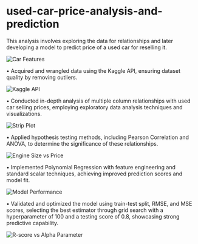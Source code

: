 # used-car-price-analysis-and-prediction
This analysis involves exploring the data for relationships and later developing a model to predict price of a used car for reselling it.

![Car Features](http://cdn.dribbble.com/users/1239720/screenshots/3506944/car_mg.gif)



•	Acquired and wrangled data using the Kaggle API, ensuring dataset quality by removing outliers.

![Kaggle API](https://www.kaggle.com/static/images/home/logged-out/hero-illo.png)


•	Conducted in-depth analysis of multiple column relationships with used car selling prices, employing exploratory data analysis techniques and visualizations.

![Strip Plot](https://www.kaggleusercontent.com/kf/145875357/eyJhbGciOiJkaXIiLCJlbmMiOiJBMTI4Q0JDLUhTMjU2In0..vXoXZNiJlTD2DRCmV_4V6g.670BVx5lF-OR7tFOtxVcmTiyH0icxz7sl_avSX2bTuXVMmt6fUgZriWDcmj1fcRo6eqyv-dj6yAbxAcKzG5qN9Ee7xtWqCJT6B6XWX09_ENeU6hcJj54Rlhy-rFr6A4-feTuFkkQtPSzU1owQmESm84KEOv3nF3jazmKSioDpN78vcYTRLui2JHRbwxza4bL0ha5Eny0mT-z75A8Mc8mp0d681_LIpn-P47aET0HU84Q6h2XLSZqo014JsDW_7QlZqNTyVOiOx3kL3MXoKKo1o05Ka4DkbiXSubV2ebIPvrLRBYNPZgtjKllSPyZj2D7pBosOhRdoUPodu6R9HvXHJWawQvDRzLHEEHnytUjT9Mfxp4YMamduoxq2mMSSCjUs7diBczXbOQrVpBipcM216N6t3tfW4wCSqI1-kzrW36Pep8eBEXKbnFgm9sn8uzOV0SIJbscIsSN4H0odpPc22VlViDJuMy6ya9NNEF-uSGfgpiDGYGEGjAGGGc3cCDYdaD_Ex-oorWApxhSTLPIaO1RUrU0DwIIDivZ0Hm7a9kyj6Kj9IF7U65Awr3bQk9TihTChvx4RRln_BjlduaLakQUmtuu8Ae8knhsBiVoHNrCo0FPewcF9JyVqZ-4H_tJxS5Nr4eA9bwMQlTqqVwLWrzs3vSkkO7kxluO8dEA9iD5YamZ27zSJGztcIwOfCcS.nfXTvVqcWVtKY5iMFXMplA/__results___files/__results___65_0.png)


•	Applied hypothesis testing methods, including Pearson Correlation and ANOVA, to determine the significance of these relationships.

![Engine Size vs Price](https://www.kaggleusercontent.com/kf/145875357/eyJhbGciOiJkaXIiLCJlbmMiOiJBMTI4Q0JDLUhTMjU2In0..vXoXZNiJlTD2DRCmV_4V6g.670BVx5lF-OR7tFOtxVcmTiyH0icxz7sl_avSX2bTuXVMmt6fUgZriWDcmj1fcRo6eqyv-dj6yAbxAcKzG5qN9Ee7xtWqCJT6B6XWX09_ENeU6hcJj54Rlhy-rFr6A4-feTuFkkQtPSzU1owQmESm84KEOv3nF3jazmKSioDpN78vcYTRLui2JHRbwxza4bL0ha5Eny0mT-z75A8Mc8mp0d681_LIpn-P47aET0HU84Q6h2XLSZqo014JsDW_7QlZqNTyVOiOx3kL3MXoKKo1o05Ka4DkbiXSubV2ebIPvrLRBYNPZgtjKllSPyZj2D7pBosOhRdoUPodu6R9HvXHJWawQvDRzLHEEHnytUjT9Mfxp4YMamduoxq2mMSSCjUs7diBczXbOQrVpBipcM216N6t3tfW4wCSqI1-kzrW36Pep8eBEXKbnFgm9sn8uzOV0SIJbscIsSN4H0odpPc22VlViDJuMy6ya9NNEF-uSGfgpiDGYGEGjAGGGc3cCDYdaD_Ex-oorWApxhSTLPIaO1RUrU0DwIIDivZ0Hm7a9kyj6Kj9IF7U65Awr3bQk9TihTChvx4RRln_BjlduaLakQUmtuu8Ae8knhsBiVoHNrCo0FPewcF9JyVqZ-4H_tJxS5Nr4eA9bwMQlTqqVwLWrzs3vSkkO7kxluO8dEA9iD5YamZ27zSJGztcIwOfCcS.nfXTvVqcWVtKY5iMFXMplA/__results___files/__results___97_1.png)

•	Implemented Polynomial Regression with feature engineering and standard scalar techniques, achieving improved prediction scores and model fit.

![Model Performance](https://www.kaggleusercontent.com/kf/145875357/eyJhbGciOiJkaXIiLCJlbmMiOiJBMTI4Q0JDLUhTMjU2In0..vXoXZNiJlTD2DRCmV_4V6g.670BVx5lF-OR7tFOtxVcmTiyH0icxz7sl_avSX2bTuXVMmt6fUgZriWDcmj1fcRo6eqyv-dj6yAbxAcKzG5qN9Ee7xtWqCJT6B6XWX09_ENeU6hcJj54Rlhy-rFr6A4-feTuFkkQtPSzU1owQmESm84KEOv3nF3jazmKSioDpN78vcYTRLui2JHRbwxza4bL0ha5Eny0mT-z75A8Mc8mp0d681_LIpn-P47aET0HU84Q6h2XLSZqo014JsDW_7QlZqNTyVOiOx3kL3MXoKKo1o05Ka4DkbiXSubV2ebIPvrLRBYNPZgtjKllSPyZj2D7pBosOhRdoUPodu6R9HvXHJWawQvDRzLHEEHnytUjT9Mfxp4YMamduoxq2mMSSCjUs7diBczXbOQrVpBipcM216N6t3tfW4wCSqI1-kzrW36Pep8eBEXKbnFgm9sn8uzOV0SIJbscIsSN4H0odpPc22VlViDJuMy6ya9NNEF-uSGfgpiDGYGEGjAGGGc3cCDYdaD_Ex-oorWApxhSTLPIaO1RUrU0DwIIDivZ0Hm7a9kyj6Kj9IF7U65Awr3bQk9TihTChvx4RRln_BjlduaLakQUmtuu8Ae8knhsBiVoHNrCo0FPewcF9JyVqZ-4H_tJxS5Nr4eA9bwMQlTqqVwLWrzs3vSkkO7kxluO8dEA9iD5YamZ27zSJGztcIwOfCcS.nfXTvVqcWVtKY5iMFXMplA/__results___files/__results___175_1.png)

•	Validated and optimized the model using train-test split, RMSE, and MSE scores, selecting the best estimator through grid search with a hyperparameter of 100 and a testing score of 0.8, showcasing strong predictive capability.

![R-score vs Alpha Parameter](https://www.kaggleusercontent.com/kf/145875357/eyJhbGciOiJkaXIiLCJlbmMiOiJBMTI4Q0JDLUhTMjU2In0..vXoXZNiJlTD2DRCmV_4V6g.670BVx5lF-OR7tFOtxVcmTiyH0icxz7sl_avSX2bTuXVMmt6fUgZriWDcmj1fcRo6eqyv-dj6yAbxAcKzG5qN9Ee7xtWqCJT6B6XWX09_ENeU6hcJj54Rlhy-rFr6A4-feTuFkkQtPSzU1owQmESm84KEOv3nF3jazmKSioDpN78vcYTRLui2JHRbwxza4bL0ha5Eny0mT-z75A8Mc8mp0d681_LIpn-P47aET0HU84Q6h2XLSZqo014JsDW_7QlZqNTyVOiOx3kL3MXoKKo1o05Ka4DkbiXSubV2ebIPvrLRBYNPZgtjKllSPyZj2D7pBosOhRdoUPodu6R9HvXHJWawQvDRzLHEEHnytUjT9Mfxp4YMamduoxq2mMSSCjUs7diBczXbOQrVpBipcM216N6t3tfW4wCSqI1-kzrW36Pep8eBEXKbnFgm9sn8uzOV0SIJbscIsSN4H0odpPc22VlViDJuMy6ya9NNEF-uSGfgpiDGYGEGjAGGGc3cCDYdaD_Ex-oorWApxhSTLPIaO1RUrU0DwIIDivZ0Hm7a9kyj6Kj9IF7U65Awr3bQk9TihTChvx4RRln_BjlduaLakQUmtuu8Ae8knhsBiVoHNrCo0FPewcF9JyVqZ-4H_tJxS5Nr4eA9bwMQlTqqVwLWrzs3vSkkO7kxluO8dEA9iD5YamZ27zSJGztcIwOfCcS.nfXTvVqcWVtKY5iMFXMplA/__results___files/__results___214_1.png)
